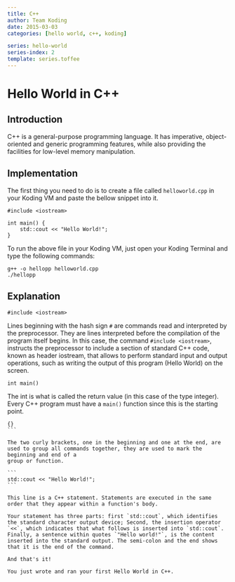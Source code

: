 ```yaml
---
title: C++
author: Team Koding
date: 2015-03-03
categories: [hello world, c++, koding]

series: hello-world
series-index: 2
template: series.toffee
---
```


# Hello World in C++

## Introduction

C++ is a general-purpose programming language. It has imperative, object-oriented and generic programming features, while also providing the facilities for low-level memory manipulation.

## Implementation

The first thing you need to do is to create a file called `helloworld.cpp` in your Koding VM and paste the bellow snippet into it.

```
#include <iostream>

int main() {
    std::cout << "Hello World!";
}
```

To run the above file in your Koding VM, just open your Koding Terminal and type the following commands:

```
g++ -o hellopp helloworld.cpp
./hellopp
```

## Explanation

```
#include <iostream>
```

Lines beginning with the hash sign `#` are commands read and interpreted by the preprocessor. They are lines interpreted before the compilation of the program itself begins. In this case, the command `#include <iostream>`, instructs the preprocessor to include a section of standard C++ code, known as header iostream, that allows to perform standard input and output operations, such as writing the output of this program (Hello World) on the screen.

```
int main()
```

The int is what is called the return value (in this case of the type integer). Every C++ program must have a `main()` function since this is the starting point.

````
{}
```

The two curly brackets, one in the beginning and one at the end, are used to group all commands together, they are used to mark the beginning and end of a
group or function.

```
std::cout << "Hello World!";
```

This line is a C++ statement. Statements are executed in the same order that they appear within a function's body.

Your statement has three parts: first `std::cout`, which identifies the standard character output device; Second, the insertion operator `<<`, which indicates that what follows is inserted into `std::cout`. Finally, a sentence within quotes `"Hello world!"`, is the content inserted into the standard output. The semi-colon and the end shows that it is the end of the command.

And that's it!

You just wrote and ran your first Hello World in C++.
